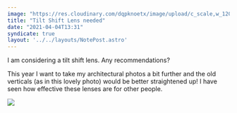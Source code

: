 ```yaml
---
image: "https://res.cloudinary.com/dqpknoetx/image/upload/c_scale,w_1200/v1616773331/_DSC8931_lttnkn.jpg"
title: "Tilt Shift Lens needed"
date: "2021-04-04T13:31"
syndicate: true
layout: '../../layouts/NotePost.astro'
---
```

I am considering a tilt shift lens. Any recommendations? 

This year I want to take my architectural photos a bit further and the old verticals (as in this lovely photo) would be better straightened up! I have seen how effective these lenses are for other people.

![](https://res.cloudinary.com/dqpknoetx/image/upload/c_scale,w_1200/v1616773331/_DSC8931_lttnkn.jpg)